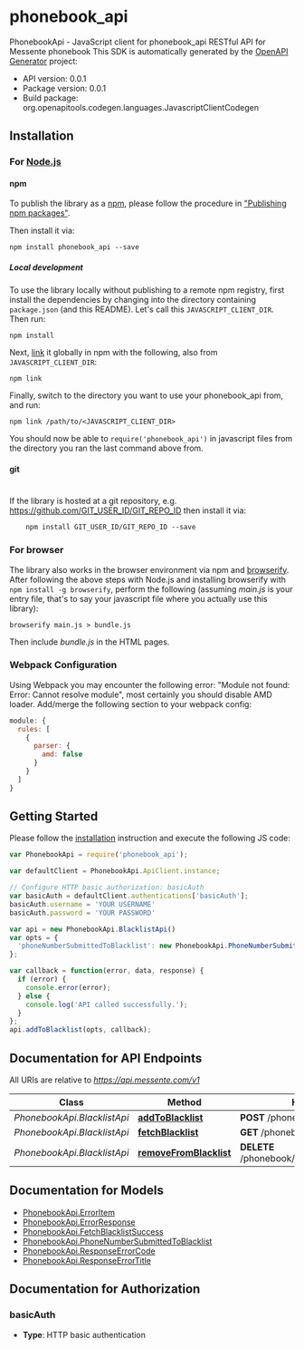 # phonebook_api

PhonebookApi - JavaScript client for phonebook_api
RESTful API for Messente phonebook
This SDK is automatically generated by the [OpenAPI Generator](https://openapi-generator.tech) project:

- API version: 0.0.1
- Package version: 0.0.1
- Build package: org.openapitools.codegen.languages.JavascriptClientCodegen

## Installation

### For [Node.js](https://nodejs.org/)

#### npm

To publish the library as a [npm](https://www.npmjs.com/),
please follow the procedure in ["Publishing npm packages"](https://docs.npmjs.com/getting-started/publishing-npm-packages).

Then install it via:

```shell
npm install phonebook_api --save
```

##### Local development

To use the library locally without publishing to a remote npm registry, first install the dependencies by changing 
into the directory containing `package.json` (and this README). Let's call this `JAVASCRIPT_CLIENT_DIR`. Then run:

```shell
npm install
```

Next, [link](https://docs.npmjs.com/cli/link) it globally in npm with the following, also from `JAVASCRIPT_CLIENT_DIR`:

```shell
npm link
```

Finally, switch to the directory you want to use your phonebook_api from, and run:

```shell
npm link /path/to/<JAVASCRIPT_CLIENT_DIR>
```

You should now be able to `require('phonebook_api')` in javascript files from the directory you ran the last 
command above from.

#### git
#
If the library is hosted at a git repository, e.g.
https://github.com/GIT_USER_ID/GIT_REPO_ID
then install it via:

```shell
    npm install GIT_USER_ID/GIT_REPO_ID --save
```

### For browser

The library also works in the browser environment via npm and [browserify](http://browserify.org/). After following
the above steps with Node.js and installing browserify with `npm install -g browserify`,
perform the following (assuming *main.js* is your entry file, that's to say your javascript file where you actually 
use this library):

```shell
browserify main.js > bundle.js
```

Then include *bundle.js* in the HTML pages.

### Webpack Configuration

Using Webpack you may encounter the following error: "Module not found: Error:
Cannot resolve module", most certainly you should disable AMD loader. Add/merge
the following section to your webpack config:

```javascript
module: {
  rules: [
    {
      parser: {
        amd: false
      }
    }
  ]
}
```

## Getting Started

Please follow the [installation](#installation) instruction and execute the following JS code:

```javascript
var PhonebookApi = require('phonebook_api');

var defaultClient = PhonebookApi.ApiClient.instance;

// Configure HTTP basic authorization: basicAuth
var basicAuth = defaultClient.authentications['basicAuth'];
basicAuth.username = 'YOUR USERNAME'
basicAuth.password = 'YOUR PASSWORD'

var api = new PhonebookApi.BlacklistApi()
var opts = {
  'phoneNumberSubmittedToBlacklist': new PhonebookApi.PhoneNumberSubmittedToBlacklist() // {PhoneNumberSubmittedToBlacklist} 
};

var callback = function(error, data, response) {
  if (error) {
    console.error(error);
  } else {
    console.log('API called successfully.');
  }
};
api.addToBlacklist(opts, callback);

```

## Documentation for API Endpoints

All URIs are relative to *https://api.messente.com/v1*

Class | Method | HTTP request | Description
------------ | ------------- | ------------- | -------------
*PhonebookApi.BlacklistApi* | [**addToBlacklist**](docs/BlacklistApi.md#addToBlacklist) | **POST** /phonebook/blacklist | 
*PhonebookApi.BlacklistApi* | [**fetchBlacklist**](docs/BlacklistApi.md#fetchBlacklist) | **GET** /phonebook/blacklist | 
*PhonebookApi.BlacklistApi* | [**removeFromBlacklist**](docs/BlacklistApi.md#removeFromBlacklist) | **DELETE** /phonebook/blacklist/{phone_number} | 


## Documentation for Models

 - [PhonebookApi.ErrorItem](docs/ErrorItem.md)
 - [PhonebookApi.ErrorResponse](docs/ErrorResponse.md)
 - [PhonebookApi.FetchBlacklistSuccess](docs/FetchBlacklistSuccess.md)
 - [PhonebookApi.PhoneNumberSubmittedToBlacklist](docs/PhoneNumberSubmittedToBlacklist.md)
 - [PhonebookApi.ResponseErrorCode](docs/ResponseErrorCode.md)
 - [PhonebookApi.ResponseErrorTitle](docs/ResponseErrorTitle.md)


## Documentation for Authorization


### basicAuth

- **Type**: HTTP basic authentication

